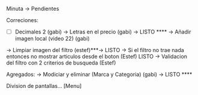 Minuta -> Pendientes 

Correciones:
-[ ] Decimales 2 (gabi)
-> Letras en el precio (gabi) -> LISTO ****
-> Añadir imagen local (video 22) (gabi)

-> Limpiar imagen del filtro (estef)***-> LISTO
-> Si el filtro no trae nada entonces no mostrar articulos desde el boton (Estef) LISTO
-> Validacion del filtro con 2 criterios de busqueda (Estef)

Agregados:
-> Modiciar y eliminar (Marca y Categoria) (gabi) -> LISTO ****

Division de pantallas... 
[Menu]
